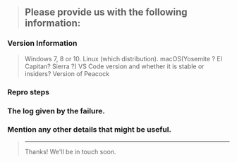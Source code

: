 > ## Please provide us with the following information:

### Version Information

> Windows 7, 8 or 10. Linux (which distribution). macOS(Yosemite ? El Capitan? Sierra ?)
> VS Code version and whether it is stable or insiders?
> Version of Peacock

### Repro steps

>

### The log given by the failure.

>

### Mention any other details that might be useful.

> ---
>
> Thanks! We'll be in touch soon.
